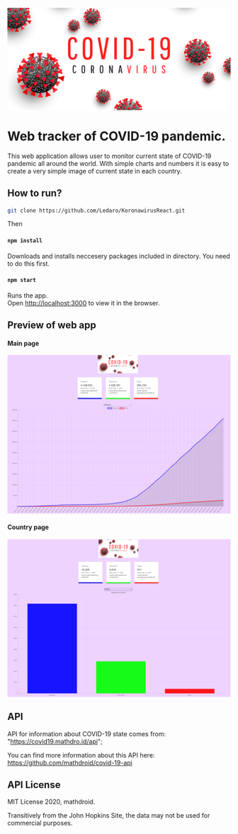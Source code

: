 ![Covid-19](https://github.com/Ledaro/KoronawirusReact/blob/master/src/images/image.jpg)




# Web tracker of COVID-19 pandemic.
This web application allows user to monitor current state of COVID-19 pandemic all around the world.
With simple charts and numbers it is easy to create a very simple image of current state in each country.


## How to run?


```bash
git clone https://github.com/Ledaro/KoronawirusReact.git
```
Then

#### `npm install`

Downloads and installs neccesery packages included in directory.
You need to do this first.


#### `npm start`

Runs the app.<br />
Open [http://localhost:3000](http://localhost:3000) to view it in the browser.


## Preview of web app
#### Main page
![Main](https://github.com/Ledaro/KoronawirusReact/blob/master/src/images/Main.png)

#### Country page
![Country](https://github.com/Ledaro/KoronawirusReact/blob/master/src/images/Country.png)

## API

API for information about COVID-19 state comes from: "https://covid19.mathdro.id/api";

You can find more information about this API here: https://github.com/mathdroid/covid-19-api

## API License

MIT License 2020, mathdroid.

Transitively from the John Hopkins Site, the data may not be used for commercial purposes.



